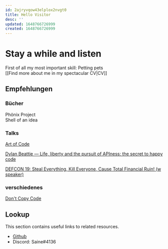 ```yaml
---
id: 2ajryvqow43elplox2nvgt0
title: Hello Visitor
desc: ''
updated: 1648766726999
created: 1648766726999
---
```

# Stay a while and listen

First of all my most important skill: Petting pets  
[[Find more about me in my spectacular CV|CV]]

## Empfehlungen
### Bücher
Phönix Project  
Shell of an idea

### Talks
[Art of Code](https://www.youtube.com/watch?v=6avJHaC3C2U)  

[Dylan Beattie — Life, liberty and the pursuit of APIness: the secret to happy code](https://www.youtube.com/watch?v=gJW7XqVx-qE)  

[DEFCON 19: Steal Everything, Kill Everyone, Cause Total Financial Ruin! (w speaker)](https://www.youtube.com/watch?v=JsVtHqICeKE)

### verschiedenes
[Don't Copy Code](https://twitter.com/foone/status/1229641258370355200)

## Lookup

This section contains useful links to related resources.

- [Github](https://github.com/Mettcon)
- Discord: Saine#4136



